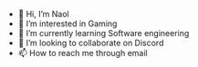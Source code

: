- 👋 Hi, I’m Naol
- 👀 I’m interested in Gaming
- 🌱 I’m currently learning Software engineering 
- 💞️ I’m looking to collaborate on Discord
- 📫 How to reach me through email

<!---
Purplecat75/Purplecat75 is a ✨ special ✨ repository because its `README.md` (this file) appears on your GitHub profile.
You can click the Preview link to take a look at your changes.
--->
